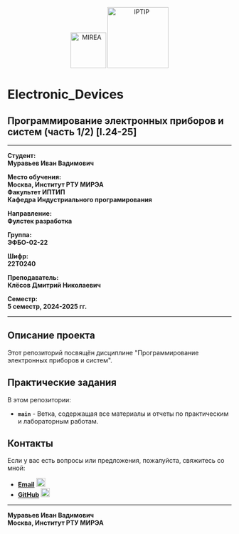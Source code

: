<p align="center">
  <img src="https://www.mirea.ru/upload/medialibrary/c1a/MIREA_Gerb_Colour.jpg" alt="MIREA" width="80"/>
  <img src="https://www.mirea.ru/upload/medialibrary/26c/FTI_colour.jpg" alt="IPTIP" width="137"/> 
</p>

# Electronic_Devices
## Программирование электронных приборов и систем (часть 1/2) [I.24-25]
---

**Студент:**  
**Муравьев Иван Вадимович**  

**Место обучения:**  
**Москва, Институт РТУ МИРЭА**  
**Факультет ИПТИП**  
**Кафедра Индустриального програмирования**  

**Направление:**  
**Фулстек разработка**  

**Группа:**  
**ЭФБО-02-22**  

**Шифр:**  
**22Т0240**  

**Преподаватель:**  
**Клёсов Дмитрий Николаевич**  

**Семестр:**  
**5 семестр, 2024-2025 гг.**

---

## Описание проекта

Этот репозиторий посвящён дисциплине "Программирование электронных приборов и систем".

## Практические задания

В этом репозитории:

- **`main`** - Ветка, содержащая все материалы и отчеты по практическим и лабораторным работам.

## Контакты

Если у вас есть вопросы или предложения, пожалуйста, свяжитесь со мной:

- **[Email](mailto:muravev.i.v@edu.mirea.ru)** <img src="https://www.svgrepo.com/show/452213/gmail.svg" alt="Email Icon" width="20"/>
- **[GitHub](https://github.com/Skeyanast)** <img src="https://www.svgrepo.com/show/475654/github-color.svg" alt="GitHub Icon" width="20"/>

---

**Муравьев Иван Вадимович**  
**Москва, Институт РТУ МИРЭА**
